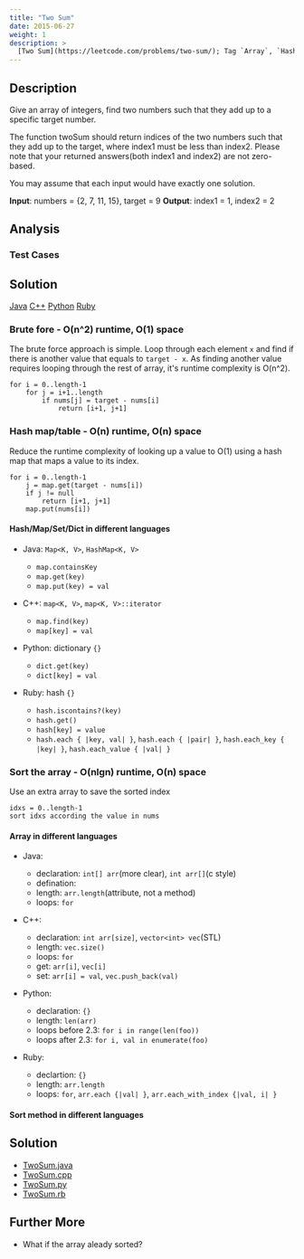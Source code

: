 ```yaml
---
title: "Two Sum"
date: 2015-06-27
weight: 1
description: >
  [Two Sum](https://leetcode.com/problems/two-sum/); Tag `Array`, `Hash`, `Sort`; Difficulty: `Medium`
---
```



## Description
Give an array of integers, find two numbers such that they add up to a specific target number.

The function twoSum should return indices of the two numbers such that they add up to the target, where index1 must be less than index2. Please note that your returned answers(both index1 and index2) are not zero-based.

You may assume that each input would have exactly one solution.

**Input**: numbers = {2, 7, 11, 15}, target = 9
**Output**: index1 = 1, index2 = 2

## Analysis
### Test Cases


## Solution

[Java](TwoSum.java) [C++](TwoSum.cpp) [Python](TwoSum.py) [Ruby](TwoSum.rb)

### Brute fore - O(n^2) runtime, O(1) space

The brute force approach is simple.
Loop through each element `x` and find if there is another value that equals to `target - x`.
As finding another value requires looping through the rest of array, it's runtime complexity is O(n^2).

    for i = 0..length-1
        for j = i+1..length
            if nums[j] = target - nums[i]
                return [i+1, j+1]


### Hash map/table - O(n) runtime, O(n) space

Reduce the runtime complexity of looking up a value to O(1) using a hash map that maps a value to its index.

    for i = 0..length-1
        j = map.get(target - nums[i])
        if j != null
            return [i+1, j+1]
        map.put(nums[i])

#### Hash/Map/Set/Dict in different languages

* Java: `Map<K, V>`, `HashMap<K, V>`
    - `map.containsKey`
    - `map.get(key)`
    - `map.put(key) = val`

* C++: `map<K, V>`, `map<K, V>::iterator`
    - `map.find(key)`
    - `map[key] = val`

* Python: dictionary `{}`
    - `dict.get(key)`
    - `dict[key] = val`

* Ruby: hash `{}`
    - `hash.iscontains?(key)`
    - `hash.get()`
    - `hash[key] = value`
    - `hash.each { |key, val| }`, `hash.each { |pair| }`, `hash.each_key { |key| }`, `hash.each_value { |val| }`

### Sort the array - O(nlgn) runtime, O(n) space

Use an extra array to save the sorted index
    
    idxs = 0..length-1
    sort idxs according the value in nums

#### Array in different languages
* Java: 
    - declaration: `int[] arr`(more clear), `int arr[]`(c style)
    - defination: 
    - length: `arr.length`(attribute, not a method)
    - loops: `for`

* C++:
    - declaration: `int arr[size]`, `vector<int> vec`(STL)
    - length: `vec.size()`
    - loops: `for`
    - get: `arr[i]`, `vec[i]`
    - set: `arr[i] = val`, `vec.push_back(val)`

* Python:
    - declaration: `{}`
    - length: `len(arr)`
    - loops before 2.3: `for i in range(len(foo))`
    - loops after 2.3: `for i, val in enumerate(foo)`

* Ruby:
    - declartion: `{}`
    - length: `arr.length`
    - loops: `for`, `arr.each {|val| }`, `arr.each_with_index {|val, i| }` 

#### Sort method in different languages

## Solution

+ [TwoSum.java](TwoSum.java)
+ [TwoSum.cpp](TwoSum.cpp)
+ [TwoSum.py](TwoSum.py)
+ [TwoSum.rb](TwoSum.rb)

## Further More
* What if the array aleady sorted?

